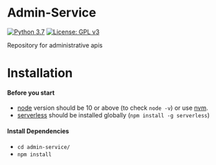 # Admin-Service
[![Python 3.7](https://img.shields.io/badge/python-3.7-green.svg)](https://www.python.org/downloads/release/python-370/)
[![License: GPL v3](https://img.shields.io/badge/License-GPLv3-green.svg)](https://www.gnu.org/licenses/gpl-3.0)

Repository for administrative apis

# Installation
#### Before you start

- [node](https://nodejs.org/) version should be 10 or above (to check `node -v`) or use [nvm](https://github.com/creationix/nvm).
- [serverless](https://serverless.com/) should be installed globally (`npm install -g serverless`)

#### Install Dependencies
* `cd admin-service/`
* `npm install`
